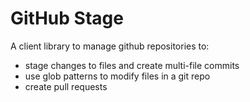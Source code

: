 # GitHub Stage

A client library to manage github repositories to:
- stage changes to files and create multi-file commits
- use glob patterns to modify files in a git repo
- create pull requests

